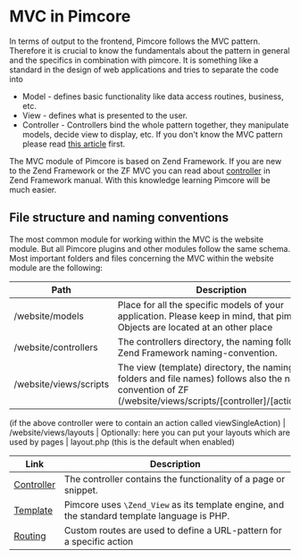 # MVC in Pimcore

In terms of output to the frontend, Pimcore follows the MVC pattern. 
Therefore it is crucial to know the fundamentals about the pattern in general and 
  the specifics in combination with pimcore. 
 It is something like a standard in the design of web applications and tries
 to separate the code into 
 * Model - defines basic functionality like data access routines, business, etc. 
 * View - defines what is presented to the user.
 * Controller - Controllers bind the whole pattern together, they manipulate models, decide view to display, etc. 
If you don't know the MVC pattern please read [this article](http://en.wikipedia.org/wiki/Model%E2%80%93view%E2%80%93controller) first.


The MVC module of Pimcore is based on Zend Framework. If you are new to the Zend Framework or the ZF MVC you can read about 
[controller](http://framework.zend.com/manual/1.12/en/zend.controller.html) in Zend Framework manual. With this 
knowledge learning Pimcore will be much easier.


## File structure and naming conventions

The most common module for working within the MVC is the website module.
 But all Pimcore plugins and other modules follow the same schema. Most important 
 folders and files concerning the MVC within the website module are the following:
 
| Path   |  Description |  Example
|--------|--------------|---------------------
| /website/models | Place for all the specific models of your application. Please keep in mind, that pimcore Objects are located at an other place | 
| /website/controllers | The controllers directory, the naming follows the Zend Framework naming-convention. | ContentController.php
| /website/views/scripts | The view (template) directory, the naming (sub folders and file names) follows also the naming-convention of ZF (/website/views/scripts/[controller]/[action].php) | /website/views/scripts/content/view-single.php
(if the above controller were to contain an action called viewSingleAction) 
| /website/views/layouts | Optionally: here you can put your layouts which are used by pages | layout.php (this is the default when enabled)





| Link                                | Description                                                                                          |
|-------------------------------------|------------------------------------------------------------------------------------------------------|
| [Controller](./00_Controller.md)    | The controller contains the functionality of a page or snippet.                                      |
| [Template](./02_Template.md)        | Pimcore uses ```\Zend_View``` as its template engine, and the standard template language is PHP.     |
| [Routing](./04_Routing.md)          | Custom routes are used to define a URL-pattern for a specific action                                 |
